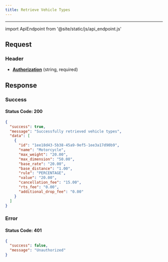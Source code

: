 ```yaml
---
title: Retrieve Vehicle Types
---
```


---

import ApiEndpoint from '@site/static/js/api_endpoint.js'

<ApiEndpoint path="/api/vehicle-types" method="get">

## Request

### Header

- [**Authorization**](../authentication) (string, required)

## Response

### Success

#### Status Code: 200

```json
{
  "success": true,
  "message": "Successfully retrieved vehicle types",
  "data": [
    {
      "id": "1ee18d43-5b38-45a9-9ef5-1ee3a17d90b9",
      "name": "Motorcycle",
      "max_weight": "20.00",
      "max_dimension": "50.00",
      "base_rate": "20.00",
      "base_distance": "1.00",
      "rule": "PERCENTAGE",
      "value": "20.00",
      "cancellation_fee": "15.00",
      "rts_fee": "0.00",
      "additional_drop_fee": "0.00"
    }
  ]
}
```

### Error

#### Status Code: 401

```json
{
  "success": false,
  "message": "Unauthorized"
}
```

</ApiEndpoint>

